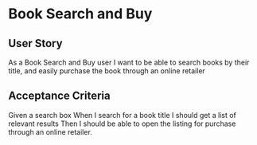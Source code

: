# Book Search and Buy

## User Story

As a Book Search and Buy user I want to be able to search books by their title, and easily purchase the book through an online retailer

## Acceptance Criteria

Given a search box
When I search for a book title I should get a list of relevant results
Then I should be able to open the listing for purchase through an online retailer.
